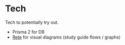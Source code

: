 # Tech

Tech to potentially try out.

- Prisma 2 for DB
- [Rete](https://news.ycombinator.com/item?id=22024201) for visual diagrams (study guide flows / graphs)
